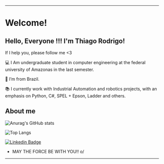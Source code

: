 ----------------------------------------------------------------------------

# Welcome!

 

## Hello, Everyone !!! I'm Thiago Rodrigo!

If I help you, please follow me <3

 

:computer: I Am undergraduate student in computer engineering at the federal university of Amazonas in the last semester.

:house_with_garden: I’m from Brazil.

:books: I currently work with Industrial Automation and robotics projects, with an emphasis on Python, C#, SPEL + Epson, Ladder and others.


## About me

![Anurag's GitHub stats](https://github-readme-stats.vercel.app/api?username=RodSalg&theme=onedark&show_icons=true)

![Top Langs](https://github-readme-stats.vercel.app/api/top-langs/?username=RodSalg&theme=tokyonight)




   [![Linkedin Badge](https://img.shields.io/badge/-LinkedIn-blue?style=flat-square&logo=Linkedin&logoColor=white&link=https://www.linkedin.com/in/thiago-rodrigo-649820218/)](https://www.linkedin.com/in/thiago-rodrigo-649820218/)


- MAY THE FORCE BE WITH YOU!! o/

----------------------------------------------------------------------------------
